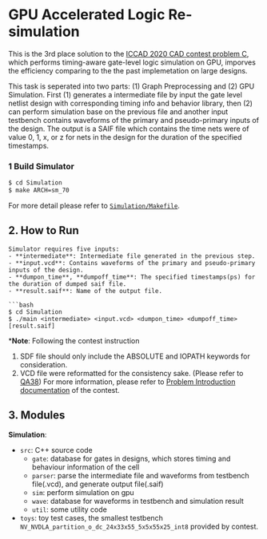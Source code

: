 # GPU Accelerated Logic Re-simulation
This is the 3rd place solution to the [ICCAD 2020 CAD contest problem C](http://iccad-contest.org/2020/), which performs timing-aware gate-level logic simulation on GPU, imporves the efficiency comparing to the the past implemetation on large designs. 

This task is seperated into two parts: (1) Graph Preprocessing and (2) GPU Simulation. First (1) generates a intermediate file by input the gate level netlist design with corresponding timing info and behavior library, then (2) can perform simulation base on the previous file and another input testbench contains waveforms of the primary and pseudo-primary inputs of the design. The output is a SAIF file which contains the time nets were of value 0, 1, x, or z for nets in the design for the duration of the specified timestamps.

### 1 Build Simulator
```bash
$ cd Simulation
$ make ARCH=sm_70
```
For more detail please refer to [`Simulation/Makefile`](Simulation/Makefile).

## 2. How to Run
```
Simulator requires five inputs:
- **intermediate**: Intermediate file generated in the previous step.
- **input.vcd**: Contains waveforms of the primary and pseudo-primary inputs of the design.
- **dumpon_time**, **dumpoff_time**: The specified timestamps(ps) for the duration of dumped saif file.
- **result.saif**: Name of the output file.

```bash
$ cd Simulation
$ ./main <intermediate> <input.vcd> <dumpon_time> <dumpoff_time> [result.saif]
```

***Note**: Following the contest instruction 
1. SDF file should only include the ABSOLUTE and IOPATH keywords for consideration.
2. VCD file were reformatted for the consistency sake. (Please refer to [QA38](http://iccad-contest.org/2020/Problem_C/Problem%20C_QA_0928.pdf))
For more information, please refer to [Problem Introduction documentation](http://iccad-contest.org/2020/Problem_C/ICCAD2020_ContestProblemSpecification_ProblemC_08102020.pdf) of the contest.

## 3. Modules
**Simulation**:
- `src`: C++ source code
    - `gate`: database for gates in designs, which stores timing and behaviour information of the cell
    - `parser`: parse the intermediate file and waveforms from testbench file(.vcd), and generate output file(.saif)
    - `sim`: perform simulation on gpu
    - `wave`: database for waveforms in testbench and simulation result
    - `util`: some utility code
- `toys`: toy test cases, the smallest testbench `NV_NVDLA_partition_o_dc_24x33x55_5x5x55x25_int8` provided by contest.

